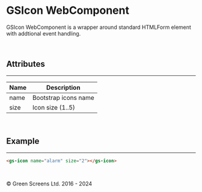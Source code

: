 # GSIcon WebComponent
 
GSIcon WebComponent is a wrapper around standard HTMLForm element with addtional event handling.
  
<br>
 
## Attributes
---
 
| Name               | Description                                              |
|--------------------|----------------------------------------------------------|
| name               | Bootstrap icons name                                     |
| size               | Icon size (1..5)                                         |

<br>
 
## Example
---

```HTML
<gs-icon name="alarm" size="2"></gs-icon>
```
 
<br>

&copy; Green Screens Ltd. 2016 - 2024
